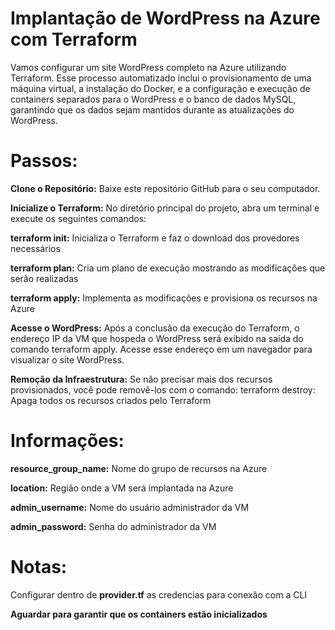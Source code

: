 # Implantação de WordPress na Azure com Terraform

Vamos configurar um site WordPress completo na Azure utilizando Terraform. Esse processo automatizado inclui o provisionamento de uma máquina virtual, a instalação do Docker, e a configuração e execução de containers separados para o WordPress e o banco de dados MySQL, garantindo que os dados sejam mantidos durante as atualizações do WordPress.

# Passos:

**Clone o Repositório:** Baixe este repositório GitHub para o seu computador.
 
**Inicialize o Terraform:** No diretório principal do projeto, abra um terminal e execute os seguintes comandos:

**terraform init:** Inicializa o Terraform e faz o download dos provedores necessários

**terraform plan:** Cria um plano de execução mostrando as modificações que serão realizadas

**terraform apply:** Implementa as modificações e provisiona os recursos na Azure

**Acesse o WordPress:** Após a conclusão da execução do Terraform, o endereço IP da VM que hospeda o WordPress será exibido na saída do comando terraform apply. Acesse esse endereço em um navegador para visualizar o site WordPress.

**Remoção da Infraestrutura:** Se não precisar mais dos recursos provisionados, você pode removê-los com o comando:
terraform destroy: Apaga todos os recursos criados pelo Terraform

# Informações:

**resource_group_name:** Nome do grupo de recursos na Azure

**location:** Região onde a VM será implantada na Azure

**admin_username:** Nome do usuário administrador da VM

**admin_password:** Senha do administrador da VM

# Notas:

Configurar dentro de **provider.tf** as credencias para conexão com a CLI

**Aguardar para garantir que os containers estão inicializados**
